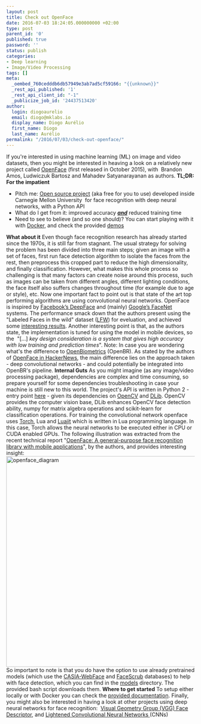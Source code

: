 ```yaml
---
layout: post
title: Check out OpenFace
date: 2016-07-03 18:24:05.000000000 +02:00
type: post
parent_id: '0'
published: true
password: ''
status: publish
categories:
- Deep learning
- Image/Video Processing
tags: []
meta:
  _oembed_760cedddb6db57949e3ab7ad5cf59166: "{{unknown}}"
  _rest_api_published: '1'
  _rest_api_client_id: "-1"
  _publicize_job_id: '24437513420'
author:
  login: diogoaurelio
  email: diogo@mklabs.io
  display_name: Diogo Aurélio
  first_name: Diogo
  last_name: Aurélio
permalink: "/2016/07/03/check-out-openface/"
---
```

If you're interested in using machine learning (ML) on image and video datasets, then you might be interested in heaving a look on a relatively new project called <a href="https://cmusatyalab.github.io/openface/" target="_blank">OpenFace</a> (first released in October 2015), with&nbsp; Brandon Amos, Ludwiczuk Bartosz and Mahadev Satyanarayanan as authors.
<strong>TL;DR: For the impatient</strong>
<ul>
<li>Pitch me:&nbsp;<a href="https://github.com/cmusatyalab/openface">Open source project</a>&nbsp;(aka free for you to use) developed&nbsp;inside Carnegie Mellon University &nbsp;for face recognition with deep neural networks, with a Python API</li>
<li>What do I get from it: improved accuracy <em><span style="text-decoration:underline;"><strong>and</strong></span></em> reduced&nbsp;training time</li>
<li>Need to see to believe (and so one should)? You can start playing with it with <a href="https://hub.docker.com/r/bamos/openface/">Docker</a>, and check the provided&nbsp;<a href="https://github.com/cmusatyalab/openface/tree/master/demos/web">demos</a></li>
</ul>
<strong>What about it</strong>
Even though face recognition research has already started since the 1970s, it is still far from stagnant. The usual strategy&nbsp;for solving the problem has been divided into three main steps; given an image with a set of faces, first run face detection algorithm to isolate the faces from the rest, then preprocess this cropped part to reduce the high dimensionality, and finally classification. However, what makes this whole process so challenging is that many factors can create noise around this process, such as images can be taken from different angles, different lighting conditions, the face itself also suffers changes throughout time (for example due to&nbsp;age or style), etc.
Now one important fact to point out is that state of the art top performing algorithms are using convolutional neural networks. OpenFace is inspired by&nbsp;<a href="https://www.cs.toronto.edu/~ranzato/publications/taigman_cvpr14.pdf" target="_blank">Facebook’s DeepFace</a> and (mainly)&nbsp;<a href="https://arxiv.org/abs/1503.03832" target="_blank">Google’s FaceNet</a> systems.&nbsp;The performance smack down that the&nbsp;authors present using the "Labeled Faces in the wild" dataset (<a href="http://vis-www.cs.umass.edu/lfw/">LFW</a>) for eveluation, and achieved some <a href="http://cmusatyalab.github.io/openface/models-and-accuracies/" target="_blank">interesting results</a>.
Another interesting point is that, as the authors state, the implementation is tuned for using the model in mobile devices, so the &nbsp;"[...]&nbsp;<em>key design consideration is a system that gives high&nbsp;</em><em>accuracy with low training and prediction times</em>".
Note:&nbsp;In case you are&nbsp;wondering what's the difference to <a href="http://openbiometrics.org/" target="_blank">OpenBiometrics</a>&nbsp;(OpenBR). As stated by the authors of <a href="https://news.ycombinator.com/item?id=10389289" target="_blank">OpenFace in HackerNews</a>, the main difference lies on the approach taken - deep convolutional networks - and could potentially be integrated into OpenBR's pipeline.
<strong>Internal Guts</strong>
As you might imagine (as any image/video processing package), dependencies are complex and time consuming, so prepare yourself for some dependencies troubleshooting in case your machine is still new to this world.
The project's API is written in Python 2 - entry point <a href="https://github.com/cmusatyalab/openface/tree/master/openface" target="_blank">here</a> - given its dependencies on <a href="http://opencv.org/" target="_blank">OpenCV</a> and <a href="http://dlib.net/" target="_blank">DLib</a>. OpenCV provides the computer vision base, DLib enhances OpenCV face detection ability, numpy for matrix algebra operations and scikit-learn for classification operations.
For training the convolutional network&nbsp;openface uses&nbsp;<a href="http://torch.ch/">Torch</a>, Lua and <a href="http://luajit.org/" target="_blank">Luajit</a>&nbsp;which is written in Lua programming language. In this case, Torch allows the neural networks to be executed either in CPU or CUDA enabled GPUs.
The following illustration was extracted from the recent&nbsp;technical report&nbsp;"<a href="http://reports-archive.adm.cs.cmu.edu/anon/anon/2016/CMU-CS-16-118.pdf" target="_blank">OpenFace: A general-purpose face recognition</a>
<a href="http://reports-archive.adm.cs.cmu.edu/anon/anon/2016/CMU-CS-16-118.pdf" target="_blank">library with mobile applications</a>", by&nbsp;the authors, and provides interesting insight:
<img class="alignnone size-full wp-image-1288" src="{{ site.baseurl }}/assets/2016/07/openface_diagram.jpg" alt="openface_diagram" width="846" height="564" />
So important to note is that you do have the option to use already pretrained models (which use the <a href="http://www.cbsr.ia.ac.cn/english/CASIA-WebFace-Database.html" target="_blank">CASIA-WebFace</a> and <a href="http://vintage.winklerbros.net/facescrub.html" target="_blank">FaceScrub</a> databases) to help with face detection, which you can find in the <a href="https://github.com/cmusatyalab/openface/tree/master/models" target="_blank">models</a> directory. The provided bash script downloads them.
<strong>Where&nbsp;to get started</strong>
To setup either locally or with Docker you can check the <a href="https://github.com/cmusatyalab/openface/blob/master/docs/setup.md" target="_blank">provided documentation</a>.
Finally, you might also be interested in having a look at other projects using deep neural networks&nbsp;for face recognition:&nbsp; <a href="http://www.robots.ox.ac.uk/~vgg/software/vgg_face/" target="_blank">Visual Geometry Group (VGG) Face Descriptor</a>, and <a href="http://arxiv.org/abs/1511.02683" target="_blank">Lightened&nbsp;Convolutional Neural Networks </a>(CNNs)
&nbsp;
